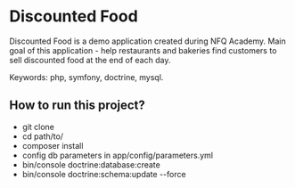 Discounted Food
========================
Discounted Food is a demo application created during NFQ Academy. 
Main goal of this application - help restaurants and bakeries 
find customers to sell discounted food at the end of each day.

Keywords: php, symfony, doctrine, mysql.

How to run this project?
--------------
  * git clone <project>
  * cd path/to/<project>
  * composer install 
  * config db parameters in app/config/parameters.yml
  * bin/console doctrine:database:create
  * bin/console doctrine:schema:update --force
